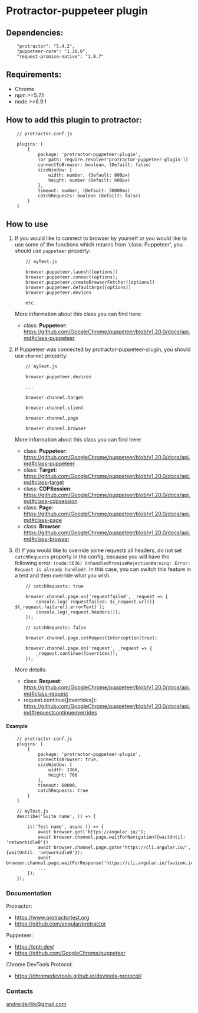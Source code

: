 # Protractor-puppeteer plugin

## Dependencies:
```
    "protractor": "5.4.2",
    "puppeteer-core": "1.20.0",
    "request-promise-native": "1.0.7"
```

## Requirements:
- Chrome
- npm >=5.7.1
- node >=8.9.1

## How to add this plugin to protractor:

``` 
    // protractor.conf.js
    
    plugins: [
        {
            package: 'protractor-puppeteer-plugin',
            (or path: require.resolve('protractor-puppeteer-plugin'))
            connectToBrowser: boolean, (Defailt: false)
            sizeWindow: {
                width: number, (Default: 800px)
                height: number (Defailt: 600px)
            },
            timeout: number, (Default: 30000ms)
            catchRequests: boolean (Defailt: false)
        }
    ]
```

## How to use

1. If you would like to connect to browser by yourself
or you would like to use some of the functions which returns from 'class: Puppeteer', you should use `puppeteer` property:

    ```
        // myTest.js
        
        browser.puppeteer.launch([options])
        browser.puppeteer.connect(options);
        browser.puppeteer.createBrowserFetcher([options])
        browser.puppeteer.defaultArgs([options])
        browser.puppeteer.devices
    
        etc.
    ``` 
    More information about this class you can find here:
    * class: **Puppeteer**: https://github.com/GoogleChrome/puppeteer/blob/v1.20.0/docs/api.md#class-puppeteer
    
2. If Puppeteer was connected by protractor-puppeteer-plugin, you should use `channel` property:

    ```
        // myTest.js
        
        browser.puppeteer.devices
   
        ...
        
        browser.channel.target
        
        browser.channel.client
        
        browser.channel.page
    
        browser.channel.browser
    ```
    More information about this class you can find here:
    * class: **Puppeteer**: https://github.com/GoogleChrome/puppeteer/blob/v1.20.0/docs/api.md#class-puppeteer
    * class: **Target**: https://github.com/GoogleChrome/puppeteer/blob/v1.20.0/docs/api.md#class-target
    * class: **CDPSession**: https://github.com/GoogleChrome/puppeteer/blob/v1.20.0/docs/api.md#class-cdpsession
    * class: **Page**: https://github.com/GoogleChrome/puppeteer/blob/v1.20.0/docs/api.md#class-page
    * class: **Browser**: https://github.com/GoogleChrome/puppeteer/blob/v1.20.0/docs/api.md#class-browser

3. (!) If you would like to override some requests all headers, do not set `catchRequests` property in the config, because you will
have the following error: `(node:5636) UnhandledPromiseRejectionWarning: Error: Request is already handled!`.
In this case, you can switch this feature in a test and then override what you wish.

    ```
        // catchRequests: true
        
        browser.channel.page.on('requestfailed', _request => {
            console.log(`requestfailed: ${_request.url()} ${_request.failure().errorText}`);
            console.log(_request.headers());
        });
    
        // catchRequests: false
        
        browser.channel.page.setRequestInterception(true);
    
        browser.channel.page.on('request', _request => {
            _request.continue([overrides]);
        });
    ```
    
    More details:
    * class: **Request**: https://github.com/GoogleChrome/puppeteer/blob/v1.20.0/docs/api.md#class-request
    * request.continue([overrides]): https://github.com/GoogleChrome/puppeteer/blob/v1.20.0/docs/api.md#requestcontinueoverrides

#### Example
```
    // protractor.conf.js
    plugins: [
        {
            package: 'protractor-puppeteer-plugin',
            connectToBrowser: true,
            sizeWindow: {
                width: 1366,
                height: 768
            },
            timeout: 60000,
            catchRequests: true
        }
    ]

    // myTest.js
    describe('Suite name', () => {
    
        it('Test name', async () => {
            await browser.get('https://angular.io/');
            await browser.channel.page.waitForNavigation({waitUntil: 'networkidle0'})
            await browser.channel.page.goto('https://cli.angular.io/', {waitUntil: 'networkidle0'});
            await  browser.channel.page.waitForResponse('https://cli.angular.io/favicon.ico');
            ...
        });
    });
```

### Documentation
Protractor:
* https://www.protractortest.org
* https://github.com/angular/protractor

Puppeteer:
* https://pptr.dev/
* https://github.com/GoogleChrome/puppeteer 

Chrome DevTools Protocol:
* https://chromedevtools.github.io/devtools-protocol/

### Contacts
andreidei4ik@gmail.com
